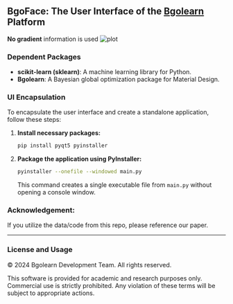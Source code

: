 ## BgoFace: The User Interface of the [Bgolearn](https://github.com/Bin-Cao/Bgolearn) Platform


**No gradient** information is used
![plot](https://github.com/Bin-Cao/Bgolearn/assets/86995074/d4e43900-eadb-4ddf-af46-0208314de41a)

### Dependent Packages
- **scikit-learn (sklearn)**: A machine learning library for Python.
- **Bgolearn**: A Bayesian global optimization package for Material Design.

### UI Encapsulation
To encapsulate the user interface and create a standalone application, follow these steps:

1. **Install necessary packages:**
   ```bash
   pip install pyqt5 pyinstaller
   ```

2. **Package the application using PyInstaller:**
   ```bash
   pyinstaller --onefile --windowed main.py
   ```
   This command creates a single executable file from `main.py` without opening a console window.

   
### Acknowledgement:
If you utilize the data/code from this repo, please reference our paper.

---

### License and Usage
© 2024 Bgolearn Development Team. All rights reserved.

This software is provided for academic and research purposes only. Commercial use is strictly prohibited. Any violation of these terms will be subject to appropriate actions.
